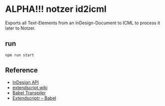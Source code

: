 # ALPHA!!! notzer id2icml
Exports all Text-Elements from an InDesign-Document to ICML to process it later to Notzer.

## run
```
npm run start
```


## Reference
* [InDesign API](https://www.indesignjs.de/extendscriptAPI/indesign-latest/)
* [extendscript.wiki](https://github.com/ExtendScript/wiki/wiki)
* [Babel Transpiler](https://github.com/fusepilot/babel-preset-extendscript)
* [Extendscriptr – Babel](https://github.com/ExtendScript/extendscriptr)
